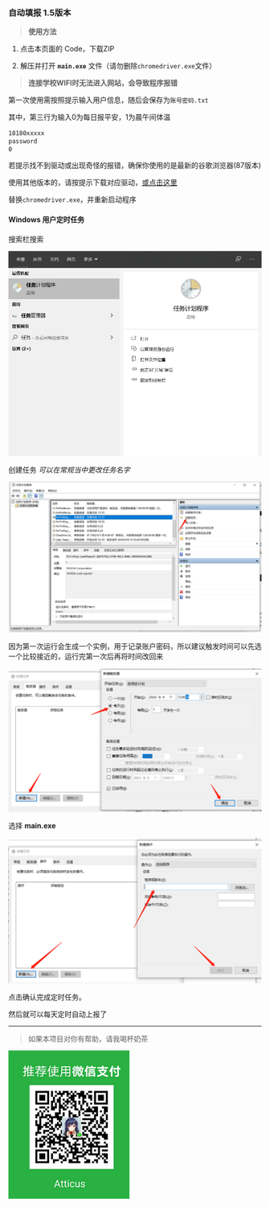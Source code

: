 ### 自动填报 1.5版本

> **使用方法**

1. 点击本页面的 Code，下载ZIP 

2. 解压并打开 **`main.exe`** 文件（请勿删除`chromedriver.exe`文件）

> **连接学校WIFI时无法进入网站，会导致程序报错**

第一次使用需按照提示输入用户信息，随后会保存为`账号密码.txt`

其中，第三行为输入0为每日报平安，1为晨午间体温

```
18180xxxxx 
password
0 
```

若提示找不到驱动或出现奇怪的报错，确保你使用的是最新的谷歌浏览器(87版本)

使用其他版本的，请按提示下载对应驱动，[或点击这里](http://chromedriver.storage.googleapis.com/index.html)

替换`chromedriver.exe`，并重新启动程序



#### Windows 用户定时任务

搜索栏搜索

![image-20200908120326549](img/image-20200908120326549.png)

创建任务 *可以在常规当中更改任务名字*

![image-20200908120424584](img/image-20200908120424584.png)

因为第一次运行会生成一个实例，用于记录账户密码，所以建议触发时间可以先选一个比较接近的，运行完第一次后再将时间改回来

![image-20200908120648812](img/image-20200908120648812.png)

选择 **main.exe**

![image-20200908121229475](img/image-20200908121229475.png)

点击确认完成定时任务。

然后就可以每天定时自动上报了

***

> 如果本项目对你有帮助，请我喝杯奶茶

<img src="img/img.jpg" alt="img" style="zoom: 80%;" />